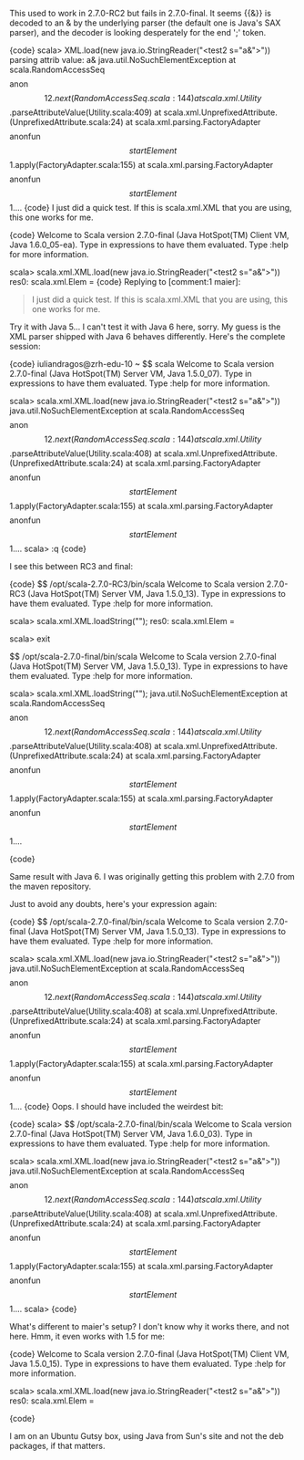 This used to work in 2.7.0-RC2 but fails in 2.7.0-final. It seems {{&amp;}} is decoded to an & by the underlying parser (the default one is Java's SAX parser), and the decoder is looking desperately for the end ';' token.

{code}
scala> XML.load(new java.io.StringReader("<test2 s=\"a&amp;\"></test2>"))
parsing attrib value: a&
java.util.NoSuchElementException
	at scala.RandomAccessSeq$$$$anon$$12.next(RandomAccessSeq.scala:144)
	at scala.xml.Utility$$.parseAttributeValue(Utility.scala:409)
	at scala.xml.UnprefixedAttribute.<init>(UnprefixedAttribute.scala:24)
	at scala.xml.parsing.FactoryAdapter$$$$anonfun$$startElement$$1.apply(FactoryAdapter.scala:155)
	at scala.xml.parsing.FactoryAdapter$$$$anonfun$$startElement$$1....
{code}
I just did a quick test. If this is scala.xml.XML that you are using, this one works for me.

{code}
Welcome to Scala version 2.7.0-final (Java HotSpot(TM) Client VM, Java 1.6.0_05-ea).
Type in expressions to have them evaluated.
Type :help for more information.

scala> scala.xml.XML.load(new java.io.StringReader("<test2 s=\"a&amp;\"></test2>"))
res0: scala.xml.Elem = <test2 s="a&amp;"></test2>
{code}
Replying to [comment:1 maier]:
> I just did a quick test. If this is scala.xml.XML that you are using, this one works for me.

Try it with Java 5... I can't test it with Java 6 here, sorry. My guess is the XML parser shipped with Java 6 behaves differently. Here's the complete session:

{code}
iuliandragos@zrh-edu-10 ~ $$ scala
Welcome to Scala version 2.7.0-final (Java HotSpot(TM) Server VM, Java 1.5.0_07).
Type in expressions to have them evaluated.
Type :help for more information.

scala> scala.xml.XML.load(new java.io.StringReader("<test2 s=\"a&amp;\"></test2>"))
java.util.NoSuchElementException
        at scala.RandomAccessSeq$$$$anon$$12.next(RandomAccessSeq.scala:144)
        at scala.xml.Utility$$.parseAttributeValue(Utility.scala:408)
        at scala.xml.UnprefixedAttribute.<init>(UnprefixedAttribute.scala:24)
        at scala.xml.parsing.FactoryAdapter$$$$anonfun$$startElement$$1.apply(FactoryAdapter.scala:155)
        at scala.xml.parsing.FactoryAdapter$$$$anonfun$$startElement$$1....
scala> :q
{code}

I see this between RC3 and final:

{code}
$$ /opt/scala-2.7.0-RC3/bin/scala
Welcome to Scala version 2.7.0-RC3 (Java HotSpot(TM) Server VM, Java 1.5.0_13).
Type in expressions to have them evaluated.
Type :help for more information.

scala> scala.xml.XML.loadString("<foo bar='&amp;' />");
res0: scala.xml.Elem = <foo bar="&amp;"></foo>

scala> exit


$$ /opt/scala-2.7.0-final/bin/scala
Welcome to Scala version 2.7.0-final (Java HotSpot(TM) Server VM, Java 1.5.0_13).
Type in expressions to have them evaluated.
Type :help for more information.

scala> scala.xml.XML.loadString("<foo bar='&amp;' />");
java.util.NoSuchElementException
        at scala.RandomAccessSeq$$$$anon$$12.next(RandomAccessSeq.scala:144)
        at scala.xml.Utility$$.parseAttributeValue(Utility.scala:408)
        at scala.xml.UnprefixedAttribute.<init>(UnprefixedAttribute.scala:24)
        at scala.xml.parsing.FactoryAdapter$$$$anonfun$$startElement$$1.apply(FactoryAdapter.scala:155)
        at scala.xml.parsing.FactoryAdapter$$$$anonfun$$startElement$$1....

{code}

Same result with Java 6.  I was originally getting this problem with 2.7.0 from the maven repository.

Just to avoid any doubts, here's your expression again:

{code}
$$ /opt/scala-2.7.0-final/bin/scala
Welcome to Scala version 2.7.0-final (Java HotSpot(TM) Server VM, Java 1.5.0_13).
Type in expressions to have them evaluated.
Type :help for more information.

scala> scala.xml.XML.load(new java.io.StringReader("<test2 s=\"a&amp;\"></test2>"))
java.util.NoSuchElementException
        at scala.RandomAccessSeq$$$$anon$$12.next(RandomAccessSeq.scala:144)
        at scala.xml.Utility$$.parseAttributeValue(Utility.scala:408)
        at scala.xml.UnprefixedAttribute.<init>(UnprefixedAttribute.scala:24)
        at scala.xml.parsing.FactoryAdapter$$$$anonfun$$startElement$$1.apply(FactoryAdapter.scala:155)
        at scala.xml.parsing.FactoryAdapter$$$$anonfun$$startElement$$1....
{code}
Oops. I should have included the weirdest bit:

{code}
scala> $$ /opt/scala-2.7.0-final/bin/scala
Welcome to Scala version 2.7.0-final (Java HotSpot(TM) Server VM, Java 1.6.0_03).
Type in expressions to have them evaluated.
Type :help for more information.

scala> scala.xml.XML.load(new java.io.StringReader("<test2 s=\"a&amp;\"></test2>"))
java.util.NoSuchElementException
        at scala.RandomAccessSeq$$$$anon$$12.next(RandomAccessSeq.scala:144)
        at scala.xml.Utility$$.parseAttributeValue(Utility.scala:408)
        at scala.xml.UnprefixedAttribute.<init>(UnprefixedAttribute.scala:24)
        at scala.xml.parsing.FactoryAdapter$$$$anonfun$$startElement$$1.apply(FactoryAdapter.scala:155)
        at scala.xml.parsing.FactoryAdapter$$$$anonfun$$startElement$$1....
scala>
{code}

What's different to maier's setup?  I don't know why it works there, and not here.
Hmm, it even works with 1.5 for me:

{code}
Welcome to Scala version 2.7.0-final (Java HotSpot(TM) Client VM, Java 1.5.0_15).
Type in expressions to have them evaluated.
Type :help for more information.

scala> scala.xml.XML.load(new java.io.StringReader("<test2 s=\"a&amp;\"></test2>"))
res0: scala.xml.Elem = <test2 s="a&amp;"></test2>

{code}

I am on an Ubuntu Gutsy box, using Java from Sun's site and not the deb packages, if that matters.
